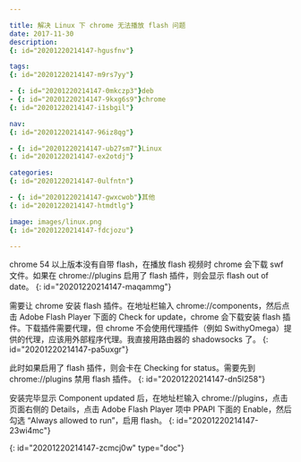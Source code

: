 ```yaml
---

title: 解决 Linux 下 chrome 无法播放 flash 问题
date: 2017-11-30
description:
{: id="20201220214147-hgusfnv"}

tags:
{: id="20201220214147-m9rs7yy"}

- {: id="20201220214147-0mkczp3"}deb
- {: id="20201220214147-9kxg6s9"}chrome
{: id="20201220214147-i1sbgil"}

nav:
{: id="20201220214147-96iz8qg"}

- {: id="20201220214147-ub27sm7"}Linux
{: id="20201220214147-ex2otdj"}

categories:
{: id="20201220214147-0ulfntn"}

- {: id="20201220214147-gwxcwob"}其他
{: id="20201220214147-htmdtlg"}

image: images/linux.png
{: id="20201220214147-fdcjozu"}

---
```


chrome 54 以上版本没有自带 flash，在播放 flash 视频时 chrome 会下载 swf 文件。如果在 chrome://plugins 启用了 flash 插件，则会显示 flash out of date。
{: id="20201220214147-maqammg"}

需要让 chrome 安装 flash 插件。在地址栏输入 chrome://components，然后点击 Adobe Flash Player 下面的 Check for update，chrome 会下载安装 flash 插件。下载插件需要代理，但 chrome 不会使用代理插件（例如 SwithyOmega）提供的代理，应该用外部程序代理。我直接用路由器的 shadowsocks 了。
{: id="20201220214147-pa5uxgr"}

此时如果启用了 flash 插件，则会卡在 Checking for status。需要先到 chrome://plugins 禁用 flash 插件。
{: id="20201220214147-dn5l258"}

安装完毕显示 Component updated 后，在地址栏输入 chrome://plugins，点击页面右侧的 Details，点击 Adobe Flash Player 项中 PPAPI 下面的 Enable，然后勾选 “Always allowed to run”，启用 flash。
{: id="20201220214147-23wi4mc"}


{: id="20201220214147-zcmcj0w" type="doc"}
